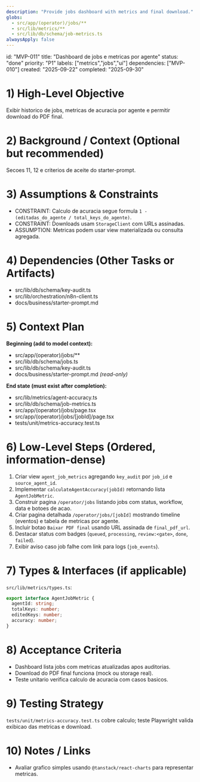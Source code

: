 ```yaml
---
description: "Provide jobs dashboard with metrics and final download."
globs:
  - src/app/(operator)/jobs/**
  - src/lib/metrics/**
  - src/lib/db/schema/job-metrics.ts
alwaysApply: false
---
```


id: "MVP-011"
title: "Dashboard de jobs e metricas por agente"
status: "done"
priority: "P1"
labels: ["metrics","jobs","ui"]
dependencies: ["MVP-010"]
created: "2025-09-22"
completed: "2025-09-30"

# 1) High-Level Objective

Exibir historico de jobs, metricas de acuracia por agente e permitir download do PDF final.

# 2) Background / Context (Optional but recommended)

Secoes 11, 12 e criterios de aceite do starter-prompt.

# 3) Assumptions & Constraints

- CONSTRAINT: Calculo de acuracia segue formula `1 - (editadas_do_agente / total_keys_do_agente)`.
- CONSTRAINT: Downloads usam `StorageClient` com URLs assinadas.
- ASSUMPTION: Metricas podem usar view materializada ou consulta agregada.

# 4) Dependencies (Other Tasks or Artifacts)

- src/lib/db/schema/key-audit.ts
- src/lib/orchestration/n8n-client.ts
- docs/business/starter-prompt.md

# 5) Context Plan

**Beginning (add to model context):**

- src/app/(operator)/jobs/**
- src/lib/db/schema/jobs.ts
- src/lib/db/schema/key-audit.ts
- docs/business/starter-prompt.md _(read-only)_

**End state (must exist after completion):**

- src/lib/metrics/agent-accuracy.ts
- src/lib/db/schema/job-metrics.ts
- src/app/(operator)/jobs/page.tsx
- src/app/(operator)/jobs/[jobId]/page.tsx
- tests/unit/metrics-accuracy.test.ts

# 6) Low-Level Steps (Ordered, information-dense)

1. Criar view `agent_job_metrics` agregando `key_audit` por `job_id` e `source_agent_id`.
2. Implementar `calculateAgentAccuracy(jobId)` retornando lista `AgentJobMetric`.
3. Construir pagina `/operator/jobs` listando jobs com status, workflow, data e botoes de acao.
4. Criar pagina detalhada `/operator/jobs/[jobId]` mostrando timeline (eventos) e tabela de metricas por agente.
5. Incluir botao `Baixar PDF final` usando URL assinada de `final_pdf_url`.
6. Destacar status com badges (`queued`, `processing`, `review:<gate>`, `done`, `failed`).
7. Exibir aviso caso job falhe com link para logs (`job_events`).

# 7) Types & Interfaces (if applicable)

`src/lib/metrics/types.ts`:
```ts
export interface AgentJobMetric {
  agentId: string;
  totalKeys: number;
  editedKeys: number;
  accuracy: number;
}
```

# 8) Acceptance Criteria

- Dashboard lista jobs com metricas atualizadas apos auditorias.
- Download do PDF final funciona (mock ou storage real).
- Teste unitario verifica calculo de acuracia com casos basicos.

# 9) Testing Strategy

`tests/unit/metrics-accuracy.test.ts` cobre calculo; teste Playwright valida exibicao das metricas e download.

# 10) Notes / Links

- Avaliar grafico simples usando `@tanstack/react-charts` para representar metricas.

